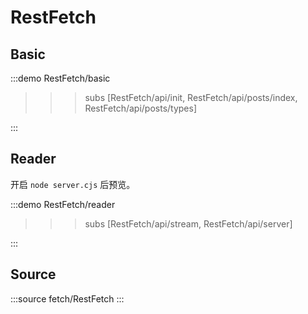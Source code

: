 # RestFetch


## Basic

:::demo
RestFetch/basic
>>>subs
[RestFetch/api/init, RestFetch/api/posts/index, RestFetch/api/posts/types]
>>>
:::

## Reader

开启 `node server.cjs` 后预览。

:::demo
RestFetch/reader
>>>subs
[RestFetch/api/stream, RestFetch/api/server]
>>>
:::

## Source

:::source
fetch/RestFetch
:::
